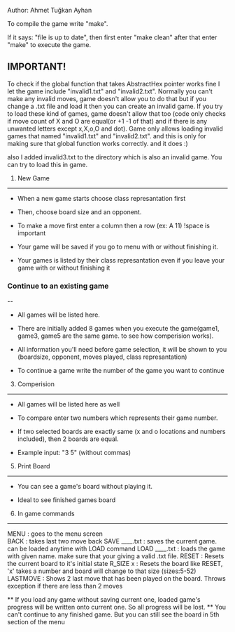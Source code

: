 Author: Ahmet Tuğkan Ayhan

To compile the game write "make".

If it says: "file is up to date", then first enter "make clean" 
after that enter "make" to execute the game.

IMPORTANT!
---

To check if the global function that takes AbstractHex pointer works fine I let the game include "invalid1.txt" and "invalid2.txt". 
Normally you can't make any invalid moves, game doesn't allow you to do that but if you change a .txt file and load it then you can create an invalid game.
If you try to load these kind of games, game doesn't allow that too (code only checks if move count of X and O are equal(or +1 -1 of that) 
and if there is any unwanted letters except x,X,o,O and dot). Game only allows loading invalid games that named "invalid1.txt" and "invalid2.txt". and this is only for making sure that global function works correctly. and it does :)

also I added invalid3.txt to the directory which is also an invalid game. You can try to load this in game.

1) New Game
---

- When a new game starts choose class represantation first

- Then, choose board size and an opponent.

- To make a move first enter a column then a row (ex: A 11) !space is important

- Your game will be saved if you go to menu with or without finishing it. 

- Your games is listed by their class represantation even if you leave your game with or without finishing it   


### Continue to an existing game
--

- All games will be listed here. 

- There are initially added 8 games when you execute the game(game1, game3, game5 are the same game. to see how comperision works). 

- All information you'll need before game selection, it will be shown to you (boardsize, opponent, moves played, class represantation)

- To continue a game write the number of the game you want to continue

3) Comperision
--------------

- All games will be listed here as well

- To compare enter two numbers which represents their game number. 

- If two selected boards are exactly same (x and o locations and numbers included),
then 2 boards are equal. 

- Example input: "3 5" (without commas)

5) Print Board
-------------

- You can see a game's board without playing it. 

- Ideal to see finished games board 

6) In game commands
-------------------

MENU           : goes to the menu screen  
BACK           : takes last two move back
SAVE ____.txt  : saves the current game. can be loaded anytime with LOAD command
LOAD ____.txt  : loads the game with given name. make sure that your giving a valid .txt file. 
RESET          : Resets the current board to it's initial state 
R_SIZE x       : Resets the board like RESET, 'x' takes a number and board will change to that size (sizes:5-52)
LASTMOVE       : Shows 2 last move that has been played on the board. Throws exception if there are less than 2 moves

** If you load any game without saving current one, loaded game's progress will be written onto current one. So all progress will be lost.
** You can't continue to any finished game. But you can still see the board in 5th section of the menu
